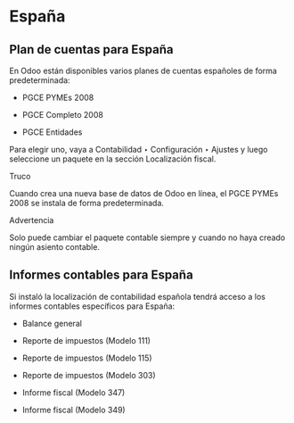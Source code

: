 # España

## Plan de cuentas para España

En Odoo están disponibles varios planes de cuentas españoles de forma
predeterminada:

  * PGCE PYMEs 2008

  * PGCE Completo 2008

  * PGCE Entidades

Para elegir uno, vaya a Contabilidad ‣ Configuración ‣ Ajustes y luego
seleccione un paquete en la sección Localización fiscal.

Truco

Cuando crea una nueva base de datos de Odoo en línea, el PGCE PYMEs 2008 se
instala de forma predeterminada.

Advertencia

Solo puede cambiar el paquete contable siempre y cuando no haya creado ningún
asiento contable.

## Informes contables para España

Si instaló la localización de contabilidad española tendrá acceso a los
informes contables específicos para España:

  * Balance general

  * Reporte de impuestos (Modelo 111)

  * Reporte de impuestos (Modelo 115)

  * Reporte de impuestos (Modelo 303)

  * Informe fiscal (Modelo 347)

  * Informe fiscal (Modelo 349)

